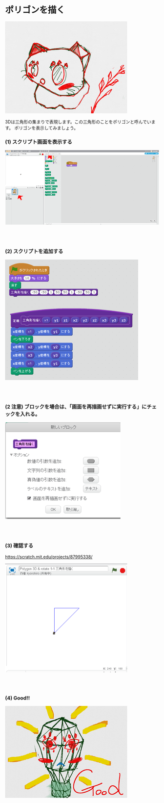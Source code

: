 # ポリゴンを描く

![](about.png)

3Dは三角形の集まりで表現します。この三角形のことをポリゴンと呼んでいます。
ポリゴンを表示してみましょう。


### (1) スクリプト画面を表示する

![](c001.png)

<br>
<br>

### (2) スクリプトを追加する

![](cs01.png)

<br>
<br>

### (2 注意) ブロックを場合は、「画面を再描画せずに実行する」にチェックを入れる。

![](cs02.png)

<br>
<br>

### (3) 確認する
https://scratch.mit.edu/projects/87995338/

![](cc01.png)

<br>
<br>

### (4) Good!!

![](../good.png)

